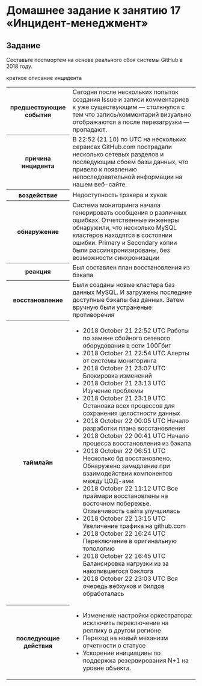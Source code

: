 # Домашнее задание к занятию 17 «Инцидент-менеджмент»


## Задание

Составьте постмортем на основе реального сбоя системы GitHub в 2018 году.


краткое описание инцидента


<table>
  <tr>
    <th>предшествующие события</th>
    <td>Сегодня после нескольких попыток создания Issue и записи комментариев к уже существующим — столкнулся с тем что запись/комментарий визуально отображаются а после перезагрузки — пропадают.</td>
  </tr>
  <tr>
    <th>причина инцидента</th>
    <td>В 22:52 (21.10) по UTC на нескольких сервисах GitHub.com пострадали несколько сетевых разделов и последующим сбоем базы данных, что привело к появлению непоследовательной информации на нашем веб-сайте.</td>
  </tr>
  <tr>
    <th>воздействие</th>
    <td>Недоступность трэкера и хуков</td>
  </tr>
  <tr>
    <th>обнаружение</th>
    <td>Система мониторинга начала генерировать сообщения о различных ошибках. Отчетственные инженеры обнаружили, что несколько MySQL кластеров находятся в состоянии ошибки. Primary и Secondary копии были рассинхронизированы, без возможности синхронизации</td>
  </tr>
  <tr>
    <th>реакция</th>
    <td>Был составлен план восстановления из бэкапа</td>
  </tr>
  <tr>
    <th>восстановление</th>
    <td>Были созданы новые кластера баз данных MySQL. И загружены последние доступные бэкапы баз данных. Затем вручную были устраненые противоречия</td>
  </tr>  
  <tr>
    <th>таймлайн</th>
    <td>
<ul>
<li>2018 October 21 22:52 UTC Работы по замене сбойного сетевого оборудования в сети 100Гбит
<li>2018 October 21 22:54 UTC Алерты от системы мониторинга</li>
<li>2018 October 21 23:07 UTC Блокировка изменений</li>
<li>2018 October 21 23:13 UTC Изучение проблемы</li>
<li>2018 October 21 23:19 UTC Остановка всех процессов для сохранения целостности данных	</li>
<li>2018 October 22 00:05 UTC Начало разработки плана восстановления</li>
<li>2018 October 22 00:41 UTC Начало процесса восстановления из бэкапа</li>
<li>2018 October 22 06:51 UTC Несколько бд восстановлено. Обнаружено замедление при взаимодействии компонентов между ЦОД-ами</li>
<li>2018 October 22 11:12 UTC Все праймари восстановлены на восточном побережье. Отзывчивость сайта улучшилась</li>
<li>2018 October 22 13:15 UTC Увеличение трафика на github.com</li>
<li>2018 October 22 16:24 UTC Переключение в оригинальную топологию</li>
<li>2018 October 22 16:45 UTC Балансировка нагрузки из за накопившегося бэклога</li>
<li>2018 October 22 23:03 UTC Вся очередь вебхуков и билдов обработалась</li>
</ul>
</td>
  </tr> 
  <tr>
    <th>последующие действия</th>
    <td>
<ul>
<li>Изменение настройки оркестратора: исключить переключение на реплику в другом регионе</li>
<li>Переход на новый механизм отчетности о статусе</li>
<li>Ускорение инициацивы по поддержка резервирования N+1 на уровне объекта.</li>
</ul>
</td>
  </tr>      
</table>









